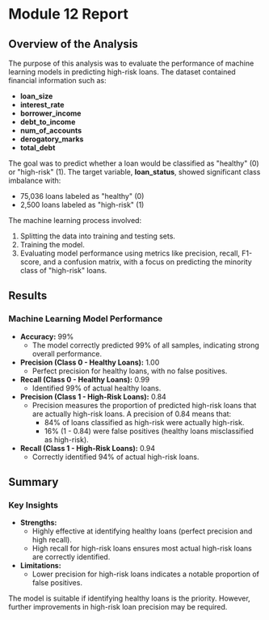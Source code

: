 # Module 12 Report

## Overview of the Analysis

The purpose of this analysis was to evaluate the performance of machine learning models in predicting high-risk loans. The dataset contained financial information such as:

- **loan_size**
- **interest_rate**
- **borrower_income**
- **debt_to_income**
- **num_of_accounts**
- **derogatory_marks**
- **total_debt**

The goal was to predict whether a loan would be classified as "healthy" (0) or "high-risk" (1). The target variable, **loan_status**, showed significant class imbalance with:

- 75,036 loans labeled as "healthy" (0)
- 2,500 loans labeled as "high-risk" (1)

The machine learning process involved:
1. Splitting the data into training and testing sets.
2. Training the model.
3. Evaluating model performance using metrics like precision, recall, F1-score, and a confusion matrix, with a focus on predicting the minority class of "high-risk" loans.

## Results

### Machine Learning Model Performance

- **Accuracy:** 99%
  - The model correctly predicted 99% of all samples, indicating strong overall performance.
- **Precision (Class 0 - Healthy Loans):** 1.00
  - Perfect precision for healthy loans, with no false positives.
- **Recall (Class 0 - Healthy Loans):** 0.99
  - Identified 99% of actual healthy loans.
- **Precision (Class 1 - High-Risk Loans):** 0.84
  - Precision measures the proportion of predicted high-risk loans that are actually high-risk loans. A precision of 0.84 means that:
    - 84% of loans classified as high-risk were actually high-risk.
    - 16% (1 - 0.84) were false positives (healthy loans misclassified as high-risk).
- **Recall (Class 1 - High-Risk Loans):** 0.94
  - Correctly identified 94% of actual high-risk loans.

## Summary

### Key Insights
- **Strengths:**
  - Highly effective at identifying healthy loans (perfect precision and high recall).
  - High recall for high-risk loans ensures most actual high-risk loans are correctly identified.
- **Limitations:**
  - Lower precision for high-risk loans indicates a notable proportion of false positives.

The model is suitable if identifying healthy loans is the priority. However, further improvements in high-risk loan precision may be required.
